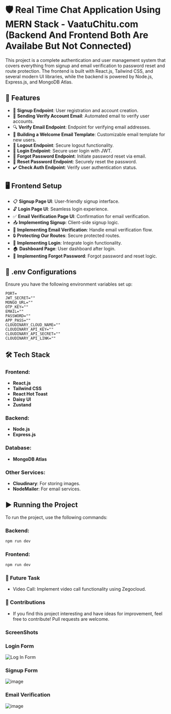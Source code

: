 # 🛡️ Real Time Chat Application Using MERN Stack - VaatuChitu.com (Backend And Frontend Both Are Availabe But Not Connected)

This project is a complete authentication and user management system that covers everything from signup and email verification to password reset and route protection. The frontend is built with React.js, Tailwind CSS, and several modern UI libraries, while the backend is powered by Node.js, Express.js, and MongoDB Atlas.


## 🚀 Features

- 🔐 **Signup Endpoint**: User registration and account creation.
- 📧 **Sending Verify Account Email**: Automated email to verify user accounts.
- 🔍 **Verify Email Endpoint**: Endpoint for verifying email addresses.
- 📄 **Building a Welcome Email Template**: Customizable email template for new users.
- 🚪 **Logout Endpoint**: Secure logout functionality.
- 🔑 **Login Endpoint**: Secure user login with JWT.
- 🔄 **Forgot Password Endpoint**: Initiate password reset via email.
- 🔁 **Reset Password Endpoint**: Securely reset the password.
- ✔️ **Check Auth Endpoint**: Verify user authentication status.

## 🖥️ Frontend Setup

- 📋 **Signup Page UI**: User-friendly signup interface.
- 🔓 **Login Page UI**: Seamless login experience.
- ✅ **Email Verification Page UI**: Confirmation for email verification.
- 📤 **Implementing Signup**: Client-side signup logic.
- 📧 **Implementing Email Verification**: Handle email verification flow.
- 🔒 **Protecting Our Routes**: Secure protected routes.
- 🔑 **Implementing Login**: Integrate login functionality.
- 🏠 **Dashboard Page**: User dashboard after login.
- 🔄 **Implementing Forgot Password**: Forgot password and reset logic.

## 🔧 .env Configurations

Ensure you have the following environment variables set up:

```env
PORT=
JWT_SECRET=""
MONGO_URL=""
OTP_KEY=""
EMAIL=""
PASSWORD=""
APP_PASS=""
CLOUDINARY_CLOUD_NAME=""
CLOUDINARY_API_KEY=""
CLOUDINARY_API_SECRET=""
CLOUDINARY_API_LINK=""
```
## 🛠️ Tech Stack

### Frontend:
- **React.js**
- **Tailwind CSS**
- **React Hot Toast**
- **Daisy UI**
- **Zustand**

### Backend:
- **Node.js**
- **Express.js**

### Database:
- **MongoDB Atlas**

### Other Services:
- **Cloudinary**: For storing images.
- **NodeMailer**: For email services.

## ▶️ Running the Project

To run the project, use the following commands:

### Backend:
```bash
npm run dev
```

### Frontend:
```bash
npm run dev
```
### 🎯 Future Task
- Video Call: Implement video call functionality using Zegocloud.
### 🤝 Contributions
- If you find this project interesting and have ideas for improvement, feel free to contribute! Pull requests are welcome.



### ScreenShots

### Login Form
![Log In Form](https://github.com/user-attachments/assets/8e8a08f9-57e4-403d-93d1-6bdca6407af4)

### Signup Form
![image](https://github.com/user-attachments/assets/ecee6766-7334-4f99-9a23-09aa8bc1e111)

### Email Verification

![image](https://github.com/user-attachments/assets/dd057e71-30f2-4951-a25f-3b69a5342d75)


